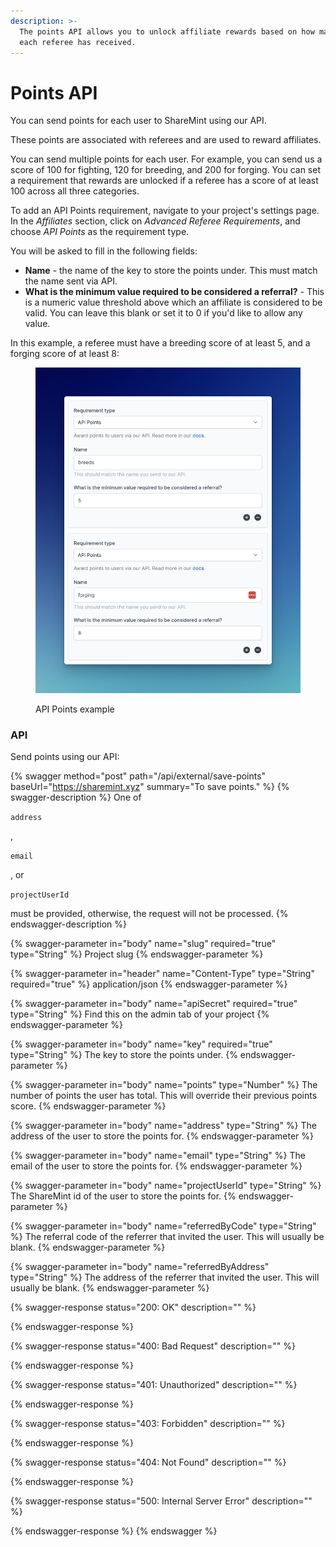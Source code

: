 ```yaml
---
description: >-
  The points API allows you to unlock affiliate rewards based on how many points
  each referee has received.
---
```


# Points API

You can send points for each user to ShareMint using our API.

These points are associated with referees and are used to reward affiliates.

You can send multiple points for each user. For example, you can send us a score of 100 for fighting, 120 for breeding, and 200 for forging. You can set a requirement that rewards are unlocked if a referee has a score of at least 100 across all three categories.

To add an API Points requirement, navigate to your project's settings page. In the _Affiliates_ section, click on _Advanced Referee Requirements_, and choose _API Points_ as the requirement type.

You will be asked to fill in the following fields:

* **Name** - the name of the key to store the points under. This must match the  name sent via API.
* **What is the minimum value required to be considered a referral?** - This is a numeric value threshold above which an affiliate is considered to be valid. You can leave this blank or set it to 0 if you'd like to allow any value.

In this example, a referee must have a breeding score of at least 5, and a forging score of at least 8:

<figure><img src="../../.gitbook/assets/CleanShot 2023-06-23 at 18.10.48@2x.png" alt=""><figcaption><p>API Points example</p></figcaption></figure>

### API

Send points using our API:

{% swagger method="post" path="/api/external/save-points" baseUrl="https://sharemint.xyz" summary="To save points." %}
{% swagger-description %}
One of 

`address`

, 

`email`

, or 

`projectUserId`

 must be provided, otherwise, the request will not be processed.
{% endswagger-description %}

{% swagger-parameter in="body" name="slug" required="true" type="String" %}
Project slug
{% endswagger-parameter %}

{% swagger-parameter in="header" name="Content-Type" type="String" required="true" %}
application/json
{% endswagger-parameter %}

{% swagger-parameter in="body" name="apiSecret" required="true" type="String" %}
Find this on the admin tab of your project
{% endswagger-parameter %}

{% swagger-parameter in="body" name="key" required="true" type="String" %}
The key to store the points under.
{% endswagger-parameter %}

{% swagger-parameter in="body" name="points" type="Number" %}
The number of points the user has total. This will override their previous points score.
{% endswagger-parameter %}

{% swagger-parameter in="body" name="address" type="String" %}
The address of the user to store the points for.
{% endswagger-parameter %}

{% swagger-parameter in="body" name="email" type="String" %}
The email of the user to store the points for.
{% endswagger-parameter %}

{% swagger-parameter in="body" name="projectUserId" type="String" %}
The ShareMint id of the user  to store the points for.
{% endswagger-parameter %}

{% swagger-parameter in="body" name="referredByCode" type="String" %}
The referral code of the referrer that invited the user. This will usually be blank.
{% endswagger-parameter %}

{% swagger-parameter in="body" name="referredByAddress" type="String" %}
The address of the referrer that invited the user. This will usually be blank.
{% endswagger-parameter %}

{% swagger-response status="200: OK" description="" %}

{% endswagger-response %}

{% swagger-response status="400: Bad Request" description="" %}

{% endswagger-response %}

{% swagger-response status="401: Unauthorized" description="" %}

{% endswagger-response %}

{% swagger-response status="403: Forbidden" description="" %}

{% endswagger-response %}

{% swagger-response status="404: Not Found" description="" %}

{% endswagger-response %}

{% swagger-response status="500: Internal Server Error" description="" %}

{% endswagger-response %}
{% endswagger %}
